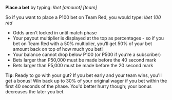 **Place a bet** by typing: *!bet [amount] [team]*

So if you want to place a P100 bet on Team Red, you would type: *!bet 100 red*

* Odds aren’t locked in until match phase
* Your payout multiplier is displayed at the top as percentages - so if you bet on Team Red with a 50% multiplier, you’ll get 50% of your bet amount back on top of how much you bet!
* Your balance cannot drop below P100 (or P500 if you’re a subscriber)
* Bets larger than P50,000 must be made before the 40 second mark
* Bets larger than P5,000 must be made before the 20 second mark

**Tip**: Ready to go with your gut?  If you bet early and your team wins, you'll get a bonus!  Win back up to 30% of your original wager if you bet within the first 40 seconds of the phase.  You'd better hurry though; your bonus decreases the later you bet.